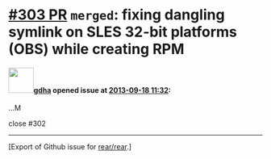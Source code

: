 [\#303 PR](https://github.com/rear/rear/pull/303) `merged`: fixing dangling symlink on SLES 32-bit platforms (OBS) while creating RPM
=====================================================================================================================================

#### <img src="https://avatars.githubusercontent.com/u/888633?u=cdaeb31efcc0048d3619651aa18dd4b76e636b21&v=4" width="50">[gdha](https://github.com/gdha) opened issue at [2013-09-18 11:32](https://github.com/rear/rear/pull/303):

...M

close \#302

------------------------------------------------------------------------

\[Export of Github issue for
[rear/rear](https://github.com/rear/rear).\]
